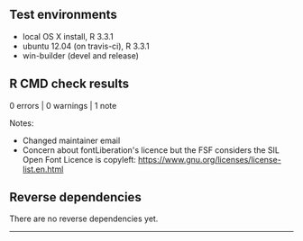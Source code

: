 ## Test environments
* local OS X install, R 3.3.1
* ubuntu 12.04 (on travis-ci), R 3.3.1
* win-builder (devel and release)

## R CMD check results

0 errors | 0 warnings | 1 note

Notes:

* Changed maintainer email
* Concern about fontLiberation's licence but the FSF considers the SIL
  Open Font Licence is copyleft:
  https://www.gnu.org/licenses/license-list.en.html

## Reverse dependencies

There are no reverse dependencies yet.

---
